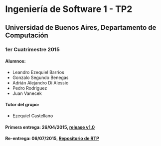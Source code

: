 # Ingeniería de Software 1 - TP2
## Universidad de Buenos Aires, Departamento de Computación
### 1er Cuatrimestre 2015

#### Alumnos:
* Leandro Ezequiel Barrios
* Gonzalo Segundo Benegas
* Adrián Alejandro Di Alessio
* Pedro Rodriguez
* Juan Vanecek

#### Tutor del grupo:
* Ezequiel Castellano


#### Primera entrega: 26/04/2015, [release v1.0](https://github.com/lbarrios/uba-dc-isw1_tp1/releases/tag/v1.0)
#### Re-entrega: 06/07/2015, [Repositorio de RTP](https://github.com/lbarrios/uba-dc-isw1_rtp)
